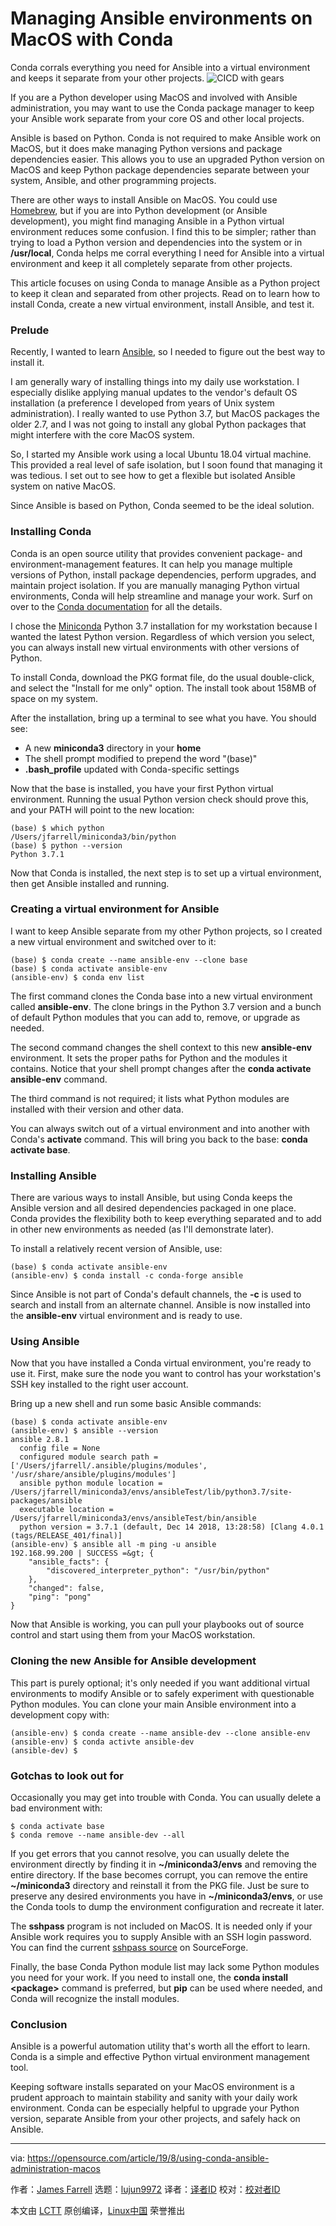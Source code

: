 [#]: collector: (lujun9972)
[#]: translator: ( )
[#]: reviewer: ( )
[#]: publisher: ( )
[#]: url: ( )
[#]: subject: (Managing Ansible environments on MacOS with Conda)
[#]: via: (https://opensource.com/article/19/8/using-conda-ansible-administration-macos)
[#]: author: (James Farrell https://opensource.com/users/jamesf)

Managing Ansible environments on MacOS with Conda
======
Conda corrals everything you need for Ansible into a virtual environment
and keeps it separate from your other projects.
![CICD with gears][1]

If you are a Python developer using MacOS and involved with Ansible administration, you may want to use the Conda package manager to keep your Ansible work separate from your core OS and other local projects.

Ansible is based on Python. Conda is not required to make Ansible work on MacOS, but it does make managing Python versions and package dependencies easier. This allows you to use an upgraded Python version on MacOS and keep Python package dependencies separate between your system, Ansible, and other programming projects.

There are other ways to install Ansible on MacOS. You could use [Homebrew][2], but if you are into Python development (or Ansible development), you might find managing Ansible in a Python virtual environment reduces some confusion. I find this to be simpler; rather than trying to load a Python version and dependencies into the system or in **/usr/local**, Conda helps me corral everything I need for Ansible into a virtual environment and keep it all completely separate from other projects.

This article focuses on using Conda to manage Ansible as a Python project to keep it clean and separated from other projects. Read on to learn how to install Conda, create a new virtual environment, install Ansible, and test it.

### Prelude

Recently, I wanted to learn [Ansible][3], so I needed to figure out the best way to install it.

I am generally wary of installing things into my daily use workstation. I especially dislike applying manual updates to the vendor's default OS installation (a preference I developed from years of Unix system administration). I really wanted to use Python 3.7, but MacOS packages the older 2.7, and I was not going to install any global Python packages that might interfere with the core MacOS system.

So, I started my Ansible work using a local Ubuntu 18.04 virtual machine. This provided a real level of safe isolation, but I soon found that managing it was tedious. I set out to see how to get a flexible but isolated Ansible system on native MacOS.

Since Ansible is based on Python, Conda seemed to be the ideal solution.

### Installing Conda

Conda is an open source utility that provides convenient package- and environment-management features. It can help you manage multiple versions of Python, install package dependencies, perform upgrades, and maintain project isolation. If you are manually managing Python virtual environments, Conda will help streamline and manage your work. Surf on over to the [Conda documentation][4] for all the details.

I chose the [Miniconda][5] Python 3.7 installation for my workstation because I wanted the latest Python version. Regardless of which version you select, you can always install new virtual environments with other versions of Python.

To install Conda, download the PKG format file, do the usual double-click, and select the "Install for me only" option. The install took about 158MB of space on my system.

After the installation, bring up a terminal to see what you have. You should see:

  * A new **miniconda3** directory in your **home**
  * The shell prompt modified to prepend the word "(base)"
  * **.bash_profile** updated with Conda-specific settings



Now that the base is installed, you have your first Python virtual environment. Running the usual Python version check should prove this, and your PATH will point to the new location:


```
(base) $ which python
/Users/jfarrell/miniconda3/bin/python
(base) $ python --version
Python 3.7.1
```

Now that Conda is installed, the next step is to set up a virtual environment, then get Ansible installed and running.

### Creating a virtual environment for Ansible

I want to keep Ansible separate from my other Python projects, so I created a new virtual environment and switched over to it:


```
(base) $ conda create --name ansible-env --clone base
(base) $ conda activate ansible-env
(ansible-env) $ conda env list
```

The first command clones the Conda base into a new virtual environment called **ansible-env**. The clone brings in the Python 3.7 version and a bunch of default Python modules that you can add to, remove, or upgrade as needed.

The second command changes the shell context to this new **ansible-env** environment. It sets the proper paths for Python and the modules it contains. Notice that your shell prompt changes after the **conda activate ansible-env** command.

The third command is not required; it lists what Python modules are installed with their version and other data.

You can always switch out of a virtual environment and into another with Conda's **activate** command. This will bring you back to the base: **conda activate base**.

### Installing Ansible

There are various ways to install Ansible, but using Conda keeps the Ansible version and all desired dependencies packaged in one place. Conda provides the flexibility both to keep everything separated and to add in other new environments as needed (as I'll demonstrate later).

To install a relatively recent version of Ansible, use:


```
(base) $ conda activate ansible-env
(ansible-env) $ conda install -c conda-forge ansible
```

Since Ansible is not part of Conda's default channels, the **-c** is used to search and install from an alternate channel. Ansible is now installed into the **ansible-env** virtual environment and is ready to use.

### Using Ansible

Now that you have installed a Conda virtual environment, you're ready to use it. First, make sure the node you want to control has your workstation's SSH key installed to the right user account.

Bring up a new shell and run some basic Ansible commands:


```
(base) $ conda activate ansible-env
(ansible-env) $ ansible --version
ansible 2.8.1
  config file = None
  configured module search path = ['/Users/jfarrell/.ansible/plugins/modules', '/usr/share/ansible/plugins/modules']
  ansible python module location = /Users/jfarrell/miniconda3/envs/ansibleTest/lib/python3.7/site-packages/ansible
  executable location = /Users/jfarrell/miniconda3/envs/ansibleTest/bin/ansible
  python version = 3.7.1 (default, Dec 14 2018, 13:28:58) [Clang 4.0.1 (tags/RELEASE_401/final)]
(ansible-env) $ ansible all -m ping -u ansible
192.168.99.200 | SUCCESS =&gt; {
    "ansible_facts": {
        "discovered_interpreter_python": "/usr/bin/python"
    },
    "changed": false,
    "ping": "pong"
}
```

Now that Ansible is working, you can pull your playbooks out of source control and start using them from your MacOS workstation.

### Cloning the new Ansible for Ansible development

This part is purely optional; it's only needed if you want additional virtual environments to modify Ansible or to safely experiment with questionable Python modules. You can clone your main Ansible environment into a development copy with:


```
(ansible-env) $ conda create --name ansible-dev --clone ansible-env
(ansible-env) $ conda activte ansible-dev
(ansible-dev) $
```

### Gotchas to look out for

Occasionally you may get into trouble with Conda. You can usually delete a bad environment with:


```
$ conda activate base
$ conda remove --name ansible-dev --all
```

If you get errors that you cannot resolve, you can usually delete the environment directly by finding it in **~/miniconda3/envs** and removing the entire directory. If the base becomes corrupt, you can remove the entire **~/miniconda3** directory and reinstall it from the PKG file. Just be sure to preserve any desired environments you have in **~/miniconda3/envs**, or use the Conda tools to dump the environment configuration and recreate it later.

The **sshpass** program is not included on MacOS. It is needed only if your Ansible work requires you to supply Ansible with an SSH login password. You can find the current [sshpass source][6] on SourceForge.

Finally, the base Conda Python module list may lack some Python modules you need for your work. If you need to install one, the **conda install &lt;package&gt;** command is preferred, but **pip** can be used where needed, and Conda will recognize the install modules.

### Conclusion

Ansible is a powerful automation utility that's worth all the effort to learn. Conda is a simple and effective Python virtual environment management tool.

Keeping software installs separated on your MacOS environment is a prudent approach to maintain stability and sanity with your daily work environment. Conda can be especially helpful to upgrade your Python version, separate Ansible from your other projects, and safely hack on Ansible.

--------------------------------------------------------------------------------

via: https://opensource.com/article/19/8/using-conda-ansible-administration-macos

作者：[James Farrell][a]
选题：[lujun9972][b]
译者：[译者ID](https://github.com/译者ID)
校对：[校对者ID](https://github.com/校对者ID)

本文由 [LCTT](https://github.com/LCTT/TranslateProject) 原创编译，[Linux中国](https://linux.cn/) 荣誉推出

[a]: https://opensource.com/users/jamesf
[b]: https://github.com/lujun9972
[1]: https://opensource.com/sites/default/files/styles/image-full-size/public/lead-images/cicd_continuous_delivery_deployment_gears.png?itok=kVlhiEkc (CICD with gears)
[2]: https://brew.sh/
[3]: https://docs.ansible.com/?extIdCarryOver=true&sc_cid=701f2000001OH6uAAG
[4]: https://conda.io/projects/conda/en/latest/index.html
[5]: https://docs.conda.io/en/latest/miniconda.html
[6]: https://sourceforge.net/projects/sshpass/
